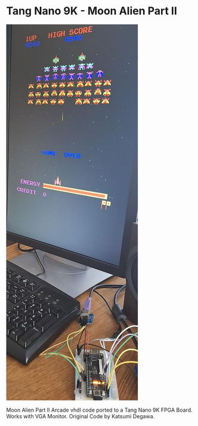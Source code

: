 # Tang Nano 9K - Moon Alien Part II
![Model](TN9K-MoonAlien2.jpg)

Moon Alien Part II Arcade vhdl code ported to a Tang Nano 9K FPGA Board. Works with VGA Monitor. Original Code by Katsumi Degawa.

